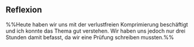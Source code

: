## Reflexion

%%Heute haben wir uns mit der verlustfreien Komprimierung beschäftigt und ich konnte das Thema gut verstehen. Wir haben uns jedoch nur drei Stunden damit befasst, da wir eine Prüfung schreiben mussten.%%
